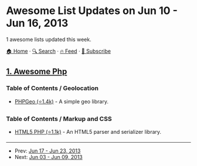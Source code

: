 # Awesome List Updates on Jun 10 - Jun 16, 2013

1 awesome lists updated this week.

[🏠 Home](/README.md) · [🔍 Search](https://test.trackawesomelist.com/search/) · [🔥 Feed](https://test.trackawesomelist.com/week/rss.xml) · [📮 Subscribe](https://trackawesomelist.us17.list-manage.com/subscribe?u=d2f0117aa829c83a63ec63c2f&id=36a103854c)



## [1. Awesome Php](/content/ziadoz/awesome-php/week/README.md)

### Table of Contents / Geolocation

*   [PHPGeo (⭐1.4k)](https://github.com/mjaschen/phpgeo) - A simple geo library.

### Table of Contents / Markup and CSS

*   [HTML5 PHP (⭐1.1k)](https://github.com/Masterminds/html5-php) - An HTML5 parser and serializer library.

---

- Prev: [Jun 17 - Jun 23, 2013](/content/2013/24/README.md)
- Next: [Jun 03 - Jun 09, 2013](/content/2013/22/README.md)